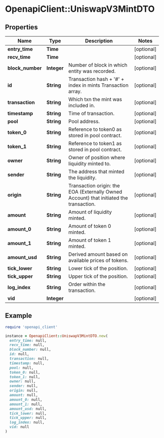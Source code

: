 # OpenapiClient::UniswapV3MintDTO

## Properties

| Name | Type | Description | Notes |
| ---- | ---- | ----------- | ----- |
| **entry_time** | **Time** |  | [optional] |
| **recv_time** | **Time** |  | [optional] |
| **block_number** | **Integer** | Number of block in which entity was recorded. | [optional] |
| **id** | **String** | Transaction hash + &#39;#&#39; + index in mints Transaction array. | [optional] |
| **transaction** | **String** | Which txn the mint was included in. | [optional] |
| **timestamp** | **String** | Time of transaction. | [optional] |
| **pool** | **String** | Pool address. | [optional] |
| **token_0** | **String** | Reference to token0 as stored in pool contract. | [optional] |
| **token_1** | **String** | Reference to token1 as stored in pool contract. | [optional] |
| **owner** | **String** | Owner of position where liquidity minted to. | [optional] |
| **sender** | **String** | The address that minted the liquidity. | [optional] |
| **origin** | **String** | Transaction origin: the EOA (Externally Owned Account) that initiated the transaction. | [optional] |
| **amount** | **String** | Amount of liquidity minted. | [optional] |
| **amount_0** | **String** | Amount of token 0 minted. | [optional] |
| **amount_1** | **String** | Amount of token 1 minted. | [optional] |
| **amount_usd** | **String** | Derived amount based on available prices of tokens. | [optional] |
| **tick_lower** | **String** | Lower tick of the position. | [optional] |
| **tick_upper** | **String** | Upper tick of the position. | [optional] |
| **log_index** | **String** | Order within the transaction. | [optional] |
| **vid** | **Integer** |  | [optional] |

## Example

```ruby
require 'openapi_client'

instance = OpenapiClient::UniswapV3MintDTO.new(
  entry_time: null,
  recv_time: null,
  block_number: null,
  id: null,
  transaction: null,
  timestamp: null,
  pool: null,
  token_0: null,
  token_1: null,
  owner: null,
  sender: null,
  origin: null,
  amount: null,
  amount_0: null,
  amount_1: null,
  amount_usd: null,
  tick_lower: null,
  tick_upper: null,
  log_index: null,
  vid: null
)
```

